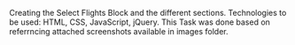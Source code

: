 Creating the Select Flights Block and the different sections.
Technologies to be used: HTML, CSS, JavaScript, jQuery.
This Task was done based on referrncing  attached screenshots available in images folder.
